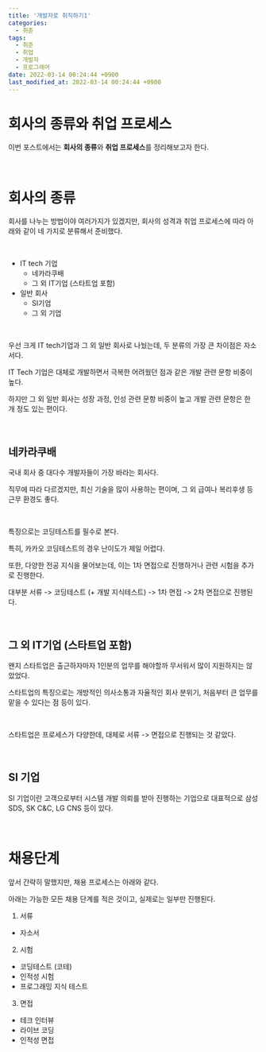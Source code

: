 ```yaml
---
title: '개발자로 취직하기1'
categories:
  - 취준
tags:
  - 취준
  - 취업
  - 개발자
  - 프로그래머
date: 2022-03-14 00:24:44 +0900
last_modified_at: 2022-03-14 00:24:44 +0900
---
```


# 회사의 종류와 취업 프로세스

이번 포스트에서는 **회사의 종류**와 **취업 프로세스**를 정리해보고자 한다.

<br>

# 회사의 종류

회사를 나누는 방법이야 여러가지가 있겠지만, 회사의 성격과 취업 프로세스에 따라 아래와 같이 네 가지로 분류해서 준비했다.

<br>

- IT tech 기업
  - 네카라쿠배
  - 그 외 IT기업 (스타트업 포함)
- 일반 회사
  - SI기업
  - 그 외 기업

<br>

우선 크게 IT tech기업과 그 외 일반 회사로 나눴는데, 두 분류의 가장 큰 차이점은 자소서다.

IT Tech 기업은 대체로 개발하면서 극복한 어려웠던 점과 같은 개발 관련 문항 비중이 높다.

하지만 그 외 일반 회사는 성장 과정, 인성 관련 문항 비중이 높고 개발 관련 문항은 한 개 정도 있는 편이다.

<br>

## 네카라쿠배

국내 회사 중 대다수 개발자들이 가장 바라는 회사다.

직무에 따라 다르겠지만, 최신 기술을 많이 사용하는 편이며, 그 외 급여나 복리후생 등 근무 환경도 좋다.

<br>

특징으로는 코딩테스트를 필수로 본다.

특히, 카카오 코딩테스트의 경우 난이도가 제일 어렵다.

또한, 다양한 전공 지식을 물어보는데, 이는 1차 면접으로 진행하거나 관련 시험을 추가로 진행한다.

대부분 서류 -> 코딩테스트 (+ 개발 지식테스트) -> 1차 면접 -> 2차 면접으로 진행된다.

<br>

## 그 외 IT기업 (스타트업 포함)

왠지 스타트업은 출근하자마자 1인분의 업무를 해야할까 무서워서 많이 지원하지는 않았었다.

스타트업의 특징으로는 개방적인 의사소통과 자율적인 회사 분위기, 처음부터 큰 업무를 맡을 수 있다는 점 등이 있다.

<br>

스타트업은 프로세스가 다양한데, 대체로 서류 -> 면접으로 진행되는 것 같았다.

<br>

## SI 기업

SI 기업이란 고객으로부터 시스템 개발 의뢰를 받아 진행하는 기업으로 대표적으로 삼성 SDS, SK C&C, LG CNS 등이 있다.

<br>

# 채용단계

앞서 간략히 말했지만, 채용 프로세스는 아래와 같다.

아래는 가능한 모든 채용 단계를 적은 것이고, 실제로는 일부만 진행된다.

1. 서류

- 자소서

2. 시험

- 코딩테스트 (코테)
- 인적성 시험
- 프로그래밍 지식 테스트

3. 면접

- 테크 인터뷰
- 라이브 코딩
- 인적성 면접
